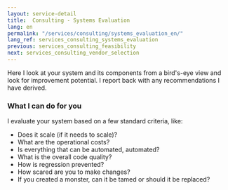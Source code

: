 ```yaml
---
layout: service-detail
title:  Consulting - Systems Evaluation
lang: en
permalink: "/services/consulting/systems_evaluation_en/"
lang_ref: services_consulting_systems_evaluation
previous: services_consulting_feasibility
next: services_consulting_vendor_selection
---
```

Here I look at your system and its components from a bird's-eye view and look for improvement potential. I report back with any recommendations I have derived.

### What I can do for you
I evaluate your system based on a few standard criteria, like:
- Does it scale (if it needs to scale)?
- What are the operational costs?
- Is everything that can be automated, automated?
- What is the overall code quality?
- How is regression prevented?
- How scared are you to make changes?
- If you created a monster, can it be tamed or should it be replaced?
